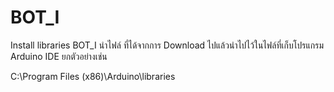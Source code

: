 # BOT_I
Install libraries BOT_I
นำไฟล์ ที่ได้จากการ Download ไปแล้วนำไปไว้ในไฟล์ที่เก็บโปรแกรม Arduino IDE ยกตัวอย่างเช่น

C:\Program Files (x86)\Arduino\libraries

